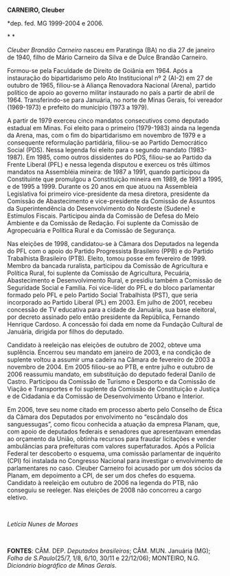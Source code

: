 **CARNEIRO, Cleuber**

\*dep. fed. MG 1999-2004 e 2006.

* *

*Cleuber Brandão Carneiro* nasceu em Paratinga (BA) no dia 27 de janeiro
de 1940, filho de Mário Carneiro da Silva e de Dulce Brandão Carneiro.

Formou-se pela Faculdade de Direito de Goiânia em 1964. Após a
instauração do bipartidarismo pelo Ato Institucional nº 2 (AI-2) em 27
de outubro de 1965, filiou-se à Aliança Renovadora Nacional (Arena),
partido político de apoio ao governo militar instaurado no país a partir
de abril de 1964. Transferindo-se para Januária, no norte de Minas
Gerais, foi vereador (1969-1973) e prefeito do município (1973 a 1979).

A partir de 1979 exerceu cinco mandatos consecutivos como deputado
estadual em Minas. Foi eleito para o primeiro (1979-1983) ainda na
legenda da Arena, mas, com o fim do bipartidarismo em novembro de 1979 e
a consequente reformulação partidária, filiou-se ao Partido Democrático
Social (PDS). Nessa legenda foi eleito para o segundo mandato
(1983-1987). Em 1985, como outros dissidentes do PDS, filiou-se ao
Partido da Frente Liberal (PFL) e nessa legenda disputou e exerceu os
três últimos mandatos na Assembléia mineira: de 1987 a 1991, quando
participou da Constituinte que promulgou a Constituição mineira em 1989,
de 1991 a 1995, e de 1995 a 1999. Durante os 20 anos em que atuou na
Assembleia Legislativa foi primeiro vice-presidente da mesa diretora,
presidente da Comissão de Abastecimento e vice-presidente da Comissão de
Assuntos da Superintendência do Desenvolvimento do Nordeste (Sudene) e
Estímulos Fiscais. Participou ainda da Comissão de Defesa do Meio
Ambiente e da Comissão de Redação. Foi suplente da Comissão de
Agropecuária e Política Rural e da Comissão de Segurança.

Nas eleições de 1998, candidatou-se à Câmara dos Deputados na legenda do
PFL com o apoio do Partido Progressista Brasileiro (PPB) e do Partido
Trabalhista Brasileiro (PTB). Eleito, tomou posse em fevereiro de 1999.
Membro da bancada ruralista, participou da Comissão de Agricultura e
Política Rural, foi suplente da Comissão de Agricultura, Pecuária,
Abastecimento e Desenvolvimento Rural, e presidiu também a Comissão de
Seguridade Social e Família. Foi vice-líder do PFL e do bloco
parlamentar formado pelo PFL e pelo Partido Social Trabalhista (PST),
que seria incorporado ao Partido Liberal (PL) em 2003. Em julho de 2001,
recebeu concessão de TV educativa para a cidade de Januária, sua base
eleitoral, por decreto assinado pelo então presidente da República,
Fernando Henrique Cardoso. A concessão foi dada em nome da Fundação
Cultural de Januária, dirigida por filhos do deputado.

Candidato à reeleição nas eleições de outubro de 2002, obteve uma
suplência. Encerrou seu mandato em janeiro de 2003, e na condição de
suplente voltou a assumir uma cadeira na Câmara de fevereiro de 2003 a
novembro de 2004. Em 2005 filiou-se ao PTB, e entre julho e outubro de
2006 reassumiu mandato, em substituição do deputado federal Danilo de
Castro. Participou da Comissão de Turismo e Desporto e da Comissão de
Viação e Transportes e foi suplente da Comissão de Constituição e
Justiça e de Cidadania e da Comissão de Desenvolvimento Urbano e
Interior.

Em 2006, teve seu nome citado em processo aberto pelo Conselho de Ética
da Câmara dos Deputados por envolvimento no “escândalo dos
sanguessugas”, como ficou conhecida a atuação da empresa Planam, que,
com apoio de deputados federais e senadores que apresentavam emendas ao
orçamento da União, obtinha recursos para fraudar licitações e vender
ambulâncias para prefeituras com valores superfaturados. Após a Polícia
Federal ter descoberto o esquema, uma comissão parlamentar de inquérito
(CPI) foi instalada no Congresso Nacional para investigar o envolvimento
de parlamentares no caso. Cleuber Carneiro foi acusado por um dos sócios
da Planam, em depoimento a CPI, de ser um dos chefes do esquema.
Candidato à reeleição em outubro de 2006 na legenda do PTB, não
conseguiu se reeleger. Nas eleições de 2008 não concorreu a cargo
eletivo.

  

*Letícia Nunes de Moraes*

 

**FONTES**: CÂM. DEP. *Deputados brasileiros*; CÂM. MUN. Januária (MG);
*Folha de S.Paulo*(25/7, 1/8, 6/10, 30/11 e 22/12/06); MONTEIRO, N.G.
*Dicionário biográfico de Minas Gerais*.

 

 
